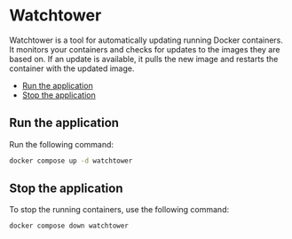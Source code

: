 # Watchtower

Watchtower is a tool for automatically updating running Docker containers. It monitors your containers and checks for
updates to the images they are based on. If an update is available, it pulls the new image and restarts the container
with the updated image.

<!-- START doctoc generated TOC please keep comment here to allow auto update -->
<!-- DON'T EDIT THIS SECTION, INSTEAD RE-RUN doctoc TO UPDATE -->
<!-- END doctoc generated TOC please keep comment here to allow auto update -->

- [Run the application](#run-the-application)
- [Stop the application](#stop-the-application)

<!-- END doctoc generated TOC please keep comment here to allow auto update -->

## Run the application

Run the following command:

```sh
docker compose up -d watchtower
```

## Stop the application

To stop the running containers, use the following command:

```sh
docker compose down watchtower
```
